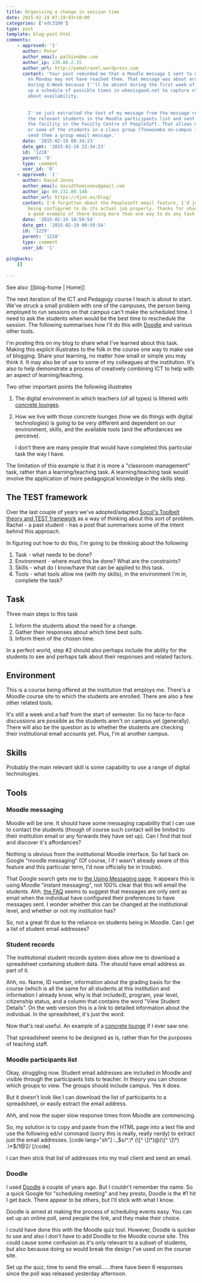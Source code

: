 ```yaml
---
title: Organising a change in session time
date: 2015-02-19 07:19:03+10:00
categories: ['edc3100']
type: post
template: blog-post.html
comments:
    - approved: '1'
      author: Peter
      author_email: palbion@me.com
      author_ip: 139.86.2.15
      author_url: http://pamatravel.wordpress.com
      content: 'Your post reminded me that a Moodle message I sent to my Toowoomba group
        on Monday may not have reached them. That message was about arranging a meeting
        during O-Week because I''ll be absent during the first week of classes. I set
        up a schedule of possible times in whenisgood.net to capture student responses
        about availability.
    
    
        I''ve just extracted the text of my message from the message record of one of
        the relevant students in the Moodle participants list and sent that by email using
        the facility in the Faculty Centre of PeopleSoft. That allows me to select all
        or some of the students in a class group (Toowoomba on-campus in this case) and
        send them a group email message.'
      date: '2015-02-19 08:34:23'
      date_gmt: '2015-02-18 22:34:23'
      id: '1228'
      parent: '0'
      type: comment
      user_id: '0'
    - approved: '1'
      author: David Jones
      author_email: davidthomjones@gmail.com
      author_ip: 60.231.80.148
      author_url: https://djon.es/blog/
      content: I'd forgotten about the Peoplesoft email feature, I'd just settle for it
        being configured to do its actual job properly. Thanks for sharing your approach,
        a good example of there being more than one way to do any task.
      date: '2015-02-19 10:59:54'
      date_gmt: '2015-02-19 00:59:54'
      id: '1229'
      parent: '1228'
      type: comment
      user_id: '1'
    
pingbacks:
    []
    
---
```


See also: [[blog-home | Home]]

The next iteration of the ICT and Pedagogy course I teach is about to start. We've struck a small problem with one of the campuses, the person being employed to run sessions on that campus can't make the scheduled time. I need to ask the students when would be the best time to reschedule the session. The following summarises how I'll do this with [Doodle](http://doodle.com/) and various other tools.

I'm posting this on my blog to share what I've learned about this task. Making this explicit illustrates to the folk in the course one way to make use of blogging. Share your learning, no matter how small or simple you may think it. It may also be of use to some of my colleagues at the institution. It's also to help demonstrate a process of creatively combining ICT to help with an aspect of learning/teaching.

Two other important points the following illustrates

1. The digital environment in which teachers (of all types) is littered with [concrete lounges](/blog2/2014/12/18/concrete-lounge/).
2. How we live with those concrete lounges (how we do things with digital technologies) is going to be very different and dependent on our environment, skills, and the available tools (and the affordances we perceive).
    
    I don't there are many people that would have completed this particular task the way I have.
    

The limitation of this example is that it is more a "classroom management" task, rather than a learning/teaching task. A learning/teaching task would involve the application of more pedagogical knowledge in the skills step.

## The TEST framework

Over the last couple of years we've adopted/adapted [Socol's Toolbelt theory and TEST framework](http://speedchange.blogspot.com.au/2011/01/toolbelt-theory-test-and-rti.html) as a way of thinking about this sort of problem. Rachel - a past student - has a post that summarises some of the intent behind this approach.

In figuring out how to do this, I'm going to be thinking about the following

1. Task - what needs to be done?
2. Environment - where must this be done? What are the constraints?
3. Skills - what do I know/have that can be applied to this task.
4. Tools - what tools allow me (with my skills), in the environment I'm in, complete the task?

## Task

Three main steps to this task

1. Inform the students about the need for a change.
2. Gather their responses about which time best suits.
3. Inform them of the chosen time.

In a perfect world, step #2 should also perhaps include the ability for the students to see and perhaps talk about their responses and related factors.

## Environment

This is a course being offered at the institution that employs me. There's a Moodle course site to which the students are enrolled. There are also a few other related tools.

It's still a week and a half from the start of semester. So no face-to-face discussions are possible as the students aren't on campus yet (generally). There will also be the question as to whether the students are checking their institutional email accounts yet. Plus, I'm at another campus.

## Skills

Probably the main relevant skill is some capability to use a range of digital technologies.

## Tools

### Moodle messaging

Moodle will be one. It should have some messaging capability that I can use to contact the students (though of course such contact will be limited to their institution email or any forwards they have set up). Can I find that tool and discover it's affordances?

Nothing is obvious from the institutional Moodle interface. So fall back on Google "moodle messaging" (Of course, I if I wasn't already aware of this feature and this particular term, I'd now officially be in trouble).

That Google search gets me to [the Using Messaging page](https://docs.moodle.org/24/en/Using_Messaging). It appears this is using Moodle "instant messaging", not 100% clear that this will email the students. Ahh, [the FAQ](https://docs.moodle.org/24/en/Messaging_FAQ#When_are_messages_sent_via_email.3F) seems to suggest that messages are only sent as email when the individual have configured their preferences to have messages sent. I wonder whether this can be changed at the institutional level, and whether or not my institution has?

So, not a great fit due to the reliance on students being in Moodle. Can I get a list of student email addresses?

### Student records

The institutional student records system does allow me to download a spreadsheet containing student data. The should have email address as part of it.

Ahh, no. Name, ID number, information about the grading basis for the course (which is all the same for all students at this institution and information I already know, why is that included), program, year level, citizenship status, and a column that contains the word "View Student Details". On the web version this is a link to detailed information about the individual. In the spreadsheet, it's just the word.

Now that's real useful. An example of a [concrete lounge](/blog2/2014/12/18/concrete-lounge/) if I ever saw one.

That spreadsheet seems to be designed as is, rather than for the purposes of teaching staff.

### Moodle participants list

Okay, struggling now. Student email addresses are included in Moodle and visible through the participants lists to teacher. In theory you can choose which groups to view. The groups should include campus. Yes it does.

But it doesn't look like I can download the list of participants to a spreadsheet, or easily extract the email address.

Ahh, and now the super slow response times from Moodle are commencing.

So, my solution is to copy and paste from the HTML page into a text file and use the following ed/vi command (sorry this is really, really nerdy) to extract just the email addresses. \[code lang="sh"\] :.,$s/^.\* (\[^ \]\*)@(\[^ \]\*) .\*$/1@2/ \[/code\]

I can then stick that list of addresses into my mail client and send an email.

### Doodle

I used [Doodle](http://doodle.com/) a couple of years ago. But I couldn't remember the name. So a quick Google for "scheduling meeting" and hey presto, Doodle is the #1 hit I get back. There appear to be others, but I'll stick with what I know.

Doodle is aimed at making the process of scheduling events easy. You can set up an online poll, send people the link, and they make their choice.

I could have done this with the Moodle quiz tool. However, Doodle is quicker to use and also I don't have to add Doodle to the Moodle course site. This could cause some confusion as it's only relevant to a subset of students, but also because doing so would break the design I've used on the course site.

Set up the quiz, time to send the email......there have been 6 responses since the poll was released yesterday afternoon.